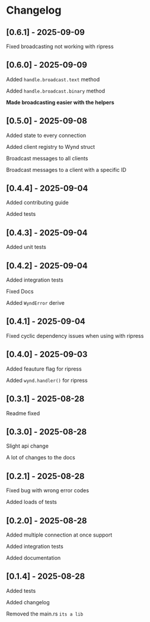 # Changelog

## [0.6.1] - 2025-09-09

Fixed broadcasting not working with ripress

## [0.6.0] - 2025-09-09

Added `handle.broadcast.text` method

Added `handle.broadcast.binary` method

**Made broadcasting easier with the helpers**

## [0.5.0] - 2025-09-08

Added state to every connection

Added client registry to Wynd struct

Broadcast messages to all clients

Broadcast messages to a client with a specific ID

## [0.4.4] - 2025-09-04

Added contributing guide

Added tests

## [0.4.3] - 2025-09-04

Added unit tests

## [0.4.2] - 2025-09-04

Added integration tests

Fixed Docs

Added `WyndError` derive

## [0.4.1] - 2025-09-04

Fixed cyclic dependency issues when using with ripress

## [0.4.0] - 2025-09-03

Added feauture flag for ripress

Added `wynd.handler()` for ripress

## [0.3.1] - 2025-08-28

Readme fixed

## [0.3.0] - 2025-08-28

Slight api change

A lot of changes to the docs

## [0.2.1] - 2025-08-28

Fixed bug with wrong error codes

Added loads of tests

## [0.2.0] - 2025-08-28

Added multiple connection at once support

Added integration tests

Added documentation

## [0.1.4] - 2025-08-28

Added tests

Added changelog

Removed the main.rs `its a lib`
